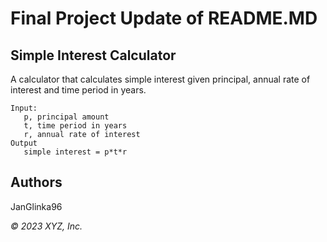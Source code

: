 # Final Project Update of README.MD

## Simple Interest Calculator

A calculator that calculates simple interest given principal, annual rate of interest and time period in years.

```
Input:
   p, principal amount
   t, time period in years
   r, annual rate of interest
Output
   simple interest = p*t*r
```

## Authors 
JanGlinka96

_© 2023 XYZ, Inc._
